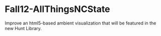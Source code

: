 Fall12-AllThingsNCState
=======================

Improve an html5-based ambient visualization that will be featured in the new Hunt Library.
